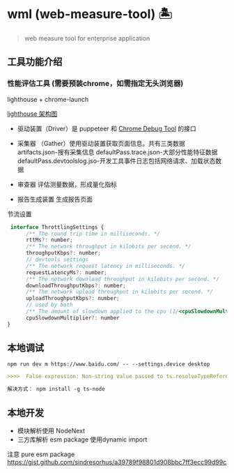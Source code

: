 

# wml (web-measure-tool) 🏝️

> web measure tool for enterprise application


## 工具功能介绍

### 性能评估工具 (需要预装chrome，如需指定无头浏览器)

lighthouse + chrome-launch

[lighthouse 架构图](https://github.com/GoogleChrome/lighthouse/blob/master/docs/architecture.md)

- 驱动装置（Driver）是 puppeteer 和 [Chrome Debug Tool](https://chromedevtools.github.io/devtools-protocol/) 的接口

- 采集器 （Gather）使用驱动装置获取页面信息。共有三类数据 artifacts.json-搜有采集信息 defaultPass.trace.json-大部分性能特征数据 
defaultPass.devtoolslog.jso-开发工具事件日志包括网络请求、加载状态数据

- 审查器 评估测量数据，形成量化指标

- 报告生成装置 生成报告页面


节流设置

````javascript
 interface ThrottlingSettings {
      /** The round trip time in milliseconds. */
      rttMs?: number;
      /** The network throughput in kilobits per second. */
      throughputKbps?: number;
      // devtools settings
      /** The network request latency in milliseconds. */
      requestLatencyMs?: number;
      /** The network download throughput in kilobits per second. */
      downloadThroughputKbps?: number;
      /** The network upload throughput in kilobits per second. */
      uploadThroughputKbps?: number;
      // used by both
      /** The amount of slowdown applied to the cpu (1/<cpuSlowdownMultiplier>). */
      cpuSlowdownMultiplier?: number
}
````
## 本地调试
```shell
npm run dev m https://www.baidu.com/ -- --settings.device desktop
```



````markdown
>>>>  False expression: Non-string value passed to ts.resolveTypeReferenceDirective

解决方式： npm install -g ts-node
````

## 本地开发
- 模块解析使用 NodeNext
- 三方库解析 esm package 使用dynamic import

注意  pure esm package
https://gist.github.com/sindresorhus/a39789f98801d908bbc7ff3ecc99d99c
